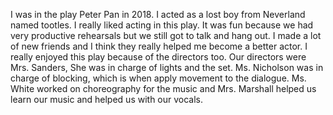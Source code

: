 I was in the play Peter Pan in 2018. I acted as a lost boy from Neverland named tootles. I really liked acting in this play. It was fun because we had very productive rehearsals but we still got to talk and hang out. I made a lot of new friends and I think they really helped me become a better actor. I really enjoyed this play because of the directors too. Our directors were Mrs. Sanders, She was in charge of lights and the set. Ms. Nicholson was in charge of blocking, which is when apply movement to the dialogue. Ms. White worked on choreography for the music and Mrs. Marshall helped us learn our music and helped us with our vocals.
